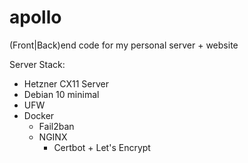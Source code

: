 # apollo

(Front|Back)end code for my personal server + website

Server Stack:
- Hetzner CX11 Server
- Debian 10 minimal
- UFW
- Docker
  - Fail2ban
  - NGINX
    - Certbot + Let's Encrypt
